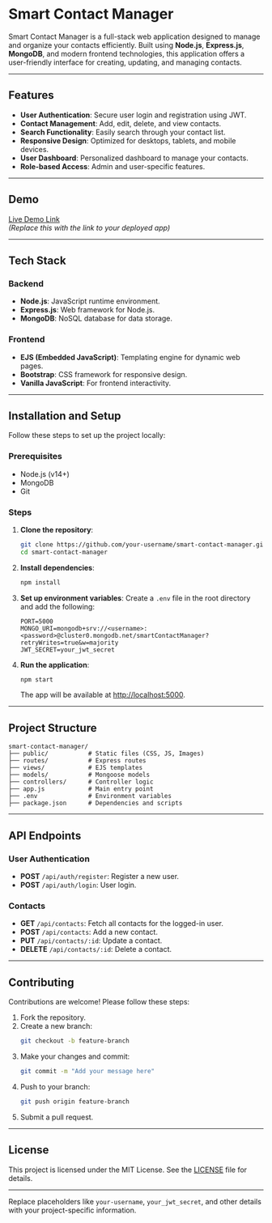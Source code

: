 # Smart Contact Manager

Smart Contact Manager is a full-stack web application designed to manage and organize your contacts efficiently. Built using **Node.js**, **Express.js**, **MongoDB**, and modern frontend technologies, this application offers a user-friendly interface for creating, updating, and managing contacts.

---

## Features

- **User Authentication**: Secure user login and registration using JWT.
- **Contact Management**: Add, edit, delete, and view contacts.
- **Search Functionality**: Easily search through your contact list.
- **Responsive Design**: Optimized for desktops, tablets, and mobile devices.
- **User Dashboard**: Personalized dashboard to manage your contacts.
- **Role-based Access**: Admin and user-specific features.

---

## Demo

[Live Demo Link](#)  
*(Replace this with the link to your deployed app)*

---

## Tech Stack

### Backend
- **Node.js**: JavaScript runtime environment.
- **Express.js**: Web framework for Node.js.
- **MongoDB**: NoSQL database for data storage.

### Frontend
- **EJS (Embedded JavaScript)**: Templating engine for dynamic web pages.
- **Bootstrap**: CSS framework for responsive design.
- **Vanilla JavaScript**: For frontend interactivity.

---

## Installation and Setup

Follow these steps to set up the project locally:

### Prerequisites

- Node.js (v14+)
- MongoDB
- Git

### Steps

1. **Clone the repository**:
   ```bash
   git clone https://github.com/your-username/smart-contact-manager.git
   cd smart-contact-manager
   ```

2. **Install dependencies**:
   ```bash
   npm install
   ```

3. **Set up environment variables**:
   Create a `.env` file in the root directory and add the following:
   ```
   PORT=5000
   MONGO_URI=mongodb+srv://<username>:<password>@cluster0.mongodb.net/smartContactManager?retryWrites=true&w=majority
   JWT_SECRET=your_jwt_secret
   ```

4. **Run the application**:
   ```bash
   npm start
   ```
   The app will be available at [http://localhost:5000](http://localhost:5000).

---

## Project Structure

```
smart-contact-manager/
├── public/           # Static files (CSS, JS, Images)
├── routes/           # Express routes
├── views/            # EJS templates
├── models/           # Mongoose models
├── controllers/      # Controller logic
├── app.js            # Main entry point
├── .env              # Environment variables
├── package.json      # Dependencies and scripts
```

---

## API Endpoints

### User Authentication
- **POST** `/api/auth/register`: Register a new user.
- **POST** `/api/auth/login`: User login.

### Contacts
- **GET** `/api/contacts`: Fetch all contacts for the logged-in user.
- **POST** `/api/contacts`: Add a new contact.
- **PUT** `/api/contacts/:id`: Update a contact.
- **DELETE** `/api/contacts/:id`: Delete a contact.

---

## Contributing

Contributions are welcome! Please follow these steps:

1. Fork the repository.
2. Create a new branch:
   ```bash
   git checkout -b feature-branch
   ```
3. Make your changes and commit:
   ```bash
   git commit -m "Add your message here"
   ```
4. Push to your branch:
   ```bash
   git push origin feature-branch
   ```
5. Submit a pull request.

---

## License

This project is licensed under the MIT License. See the [LICENSE](LICENSE) file for details.

---


Replace placeholders like `your-username`, `your_jwt_secret`, and other details with your project-specific information.

